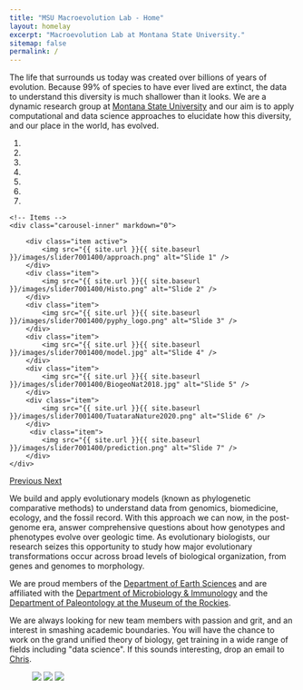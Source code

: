 ```yaml
---
title: "MSU Macroevolution Lab - Home"
layout: homelay
excerpt: "Macroevolution Lab at Montana State University."
sitemap: false
permalink: /
---
```



The life that surrounds us today was created over billions of years of evolution. Because 99% of species to have ever lived are extinct, the data to understand this diversity is much shallower than it looks. We are a dynamic research group at [Montana State University](http://www.montana.edu) and our aim is to apply computational and data science approaches to elucidate how this diversity, and our place in the world, has evolved.


<div markdown="0" id="carousel" class="carousel slide" data-ride="carousel" data-interval="5000" data-pause="hover" >
    <!-- Menu -->
    <ol class="carousel-indicators">
        <li data-target="#carousel" data-slide-to="0" class="active"></li>
        <li data-target="#carousel" data-slide-to="1"></li>
        <li data-target="#carousel" data-slide-to="2"></li>
        <li data-target="#carousel" data-slide-to="3"></li>
        <li data-target="#carousel" data-slide-to="4"></li>
        <li data-target="#carousel" data-slide-to="5"></li>
        <li data-target="#carousel" data-slide-to="6"></li>
    </ol>

    <!-- Items -->
    <div class="carousel-inner" markdown="0">

        <div class="item active">
            <img src="{{ site.url }}{{ site.baseurl }}/images/slider7001400/approach.png" alt="Slide 1" />
        </div>
        <div class="item">
            <img src="{{ site.url }}{{ site.baseurl }}/images/slider7001400/Histo.png" alt="Slide 2" />
        </div>
        <div class="item">
            <img src="{{ site.url }}{{ site.baseurl }}/images/slider7001400/pyphy_logo.png" alt="Slide 3" />
        </div>
        <div class="item">
            <img src="{{ site.url }}{{ site.baseurl }}/images/slider7001400/model.jpg" alt="Slide 4" />
        </div>
        <div class="item">
            <img src="{{ site.url }}{{ site.baseurl }}/images/slider7001400/BiogeoNat2018.jpg" alt="Slide 5" />
        </div>
        <div class="item">
            <img src="{{ site.url }}{{ site.baseurl }}/images/slider7001400/TuataraNature2020.png" alt="Slide 6" />
        </div>       
         <div class="item">
            <img src="{{ site.url }}{{ site.baseurl }}/images/slider7001400/prediction.png" alt="Slide 7" />
        </div>
    </div>
  <a class="left carousel-control" href="#carousel" role="button" data-slide="prev">
    <span class="glyphicon glyphicon-chevron-left" aria-hidden="true"></span>
    <span class="sr-only">Previous</span>
  </a>
  <a class="right carousel-control" href="#carousel" role="button" data-slide="next">
    <span class="glyphicon glyphicon-chevron-right" aria-hidden="true"></span>
    <span class="sr-only">Next</span>
  </a>
</div>


We build and apply evolutionary models (known as phylogenetic comparative methods) to understand data from genomics, biomedicine, ecology, and the fossil record. With this approach we can now, in the post-genome era, answer comprehensive questions about how genotypes and phenotypes evolve over geologic time. As evolutionary biologists, our research seizes this opportunity to study how major evolutionary transformations occur across broad levels of biological organization, from genes and genomes to morphology. 

We are proud members of the [Department of Earth Sciences](https://www.montana.edu/earthsciences/) and are affiliated with the [Department of Microbiology & Immunology](https://www.montana.edu/mbi/) and the [Department of Paleontology at the Museum of the Rockies](https://museumoftherockies.org/research/paleontology/).

We are always looking for new team members with passion and grit, and an interest in smashing academic boundaries. You will have the chance to work on the grand unified theory of biology, get training in a wide range of fields including "data science". If this sounds interesting, drop an email to <a href="mailto:organ@montana.edu">Chris</a>.

<figure class="fourth">
  <img src="{{ site.url }}{{ site.baseurl }}/images/logopic/MSU2.png">
  <img src="{{ site.url }}{{ site.baseurl }}/images/logopic/space.jpg">
  <img src="{{ site.url }}{{ site.baseurl }}/images/logopic/MOR_Logo.png">
</figure>
